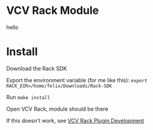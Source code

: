 # VCV Rack Module

hello

# Install

Download the Rack SDK

Export the environment variable (for me like this): `export RACK_DIR=/home/felix/Downloads/Rack-SDK`

Run `make install`

Open VCV Rack, module should be there

If this doesn't work, see [VCV Rack Plugin Development](https://vcvrack.com/manual/PluginDevelopmentTutorial)